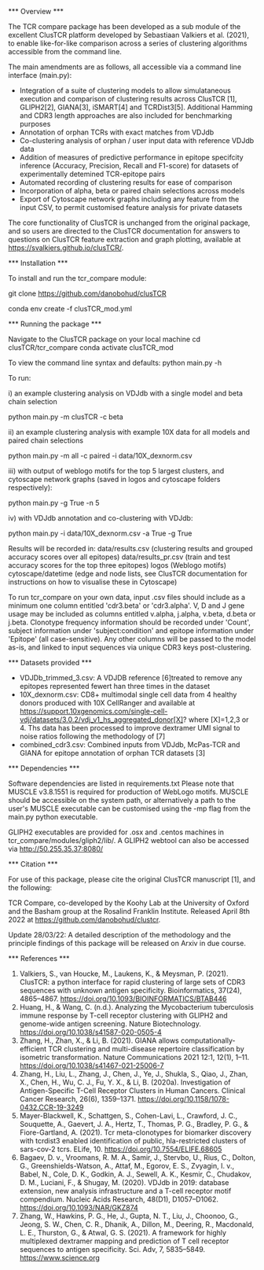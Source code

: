 *** Overview *** 

The TCR compare package has been developed as a sub module of the excellent ClusTCR platform developed by Sebastiaan Valkiers et al. (2021), to enable like-for-like comparison across a series of clustering algorithms accessible from the command line. 

The main amendments are as follows, all accessible via a command line interface (main.py):
- Integration of a suite of clustering models to allow simulataneous execution and comparison of clustering results across ClusTCR [1], GLIPH2[2], GIANA[3], iSMART[4] and TCRDist3[5]. Additional Hamming and CDR3 length approaches are also included for benchmarking purposes
- Annotation of orphan TCRs with exact matches from VDJdb
- Co-clustering analysis of orphan / user input data with reference VDJdb data
- Addition of measures of predictive performance in epitope specifcity inference  (Accuracy, Precision, Recall and F1-score) for datasets of experimentally detemined TCR-epitope pairs
- Automated recording of clustering results for ease of comparison
- Incorporation of alpha, beta or paired chain selections across models
- Export of Cytoscape network graphs including any feature from the input CSV, to permit customised feature analysis for private datasets

The core functionality of ClusTCR is unchanged from the original package, and so users are directed to the ClusTCR documentation for answers to questions on ClusTCR feature extraction and graph plotting, available at https://svalkiers.github.io/clusTCR/.

*** Installation ***

To install and run the tcr_compare module:

git clone https://github.com/danobohud/clusTCR

conda env create -f clusTCR_mod.yml

*** Running the package ***

Navigate to the ClusTCR package on your local machine
cd clusTCR/tcr_compare
conda activate clusTCR_mod

To view the command line syntax and defaults:
python main.py -h

To run:

i) an example clustering analysis on VDJdb with a single model and beta chain selection

python main.py -m clusTCR -c beta

ii) an example clustering analysis with example 10X data for all models and paired chain selections

python main.py -m all -c paired -i data/10X_dexnorm.csv

iii) with output of weblogo motifs for the top 5 largest clusters, and cytoscape network graphs (saved in logos and cytoscape folders respectively):

python main.py -g True -n 5

iv) with VDJdb annotation and co-clustering with VDJdb:

python main.py -i data/10X_dexnorm.csv -a True -g True

Results will be recorded in:
data/results.csv (clustering results and grouped accuracy scores over all epitopes) data/results_pr.csv (train and test accuracy scores for the top three epitopes)
logos (Weblogo motifs)
cytoscape/datetime (edge and node lists, see ClusTCR documentation for instructions on how to visualise these in Cytoscape)

To run tcr_compare on your own data, input .csv files should include as a minimum one column entitled 'cdr3.beta' or 'cdr3.alpha'. V, D and J gene usage may be included as columns entitled v.alpha, j.alpha, v.beta, d.beta or j.beta. Clonotype frequency information should be recorded under 'Count', subject information under 'subject:condition' and epitope information under 'Epitope' (all case-sensitive). Any other columns will be passed to the model as-is, and linked to input sequences via unique CDR3 keys post-clustering. 

*** Datasets provided ***

- VDJDb_trimmed_3.csv: A VDJDB reference [6]treated to remove any epitopes represented fewert han three times in the dataset
- 10X_dexnorm.csv: CD8+ multimodal single cell data from 4 healthy donors produced with 10X CellRanger and available at https://support.10xgenomics.com/single-cell-vdj/datasets/3.0.2/vdj_v1_hs_aggregated_donor[X]? where [X]=1,2,3 or 4. Ths data has been processed to improve dextramer UMI signal to noise ratios following the methodology of [7]
- combined_cdr3.csv: Combined inputs from VDJdb, McPas-TCR and GIANA for epitope annotation of orphan TCR datasets [3]

*** Dependencies ***

Software dependencies are listed in requirements.txt
Please note that MUSCLE v3.8.1551 is required for production of WebLogo motifs. MUSCLE should be accessible on the system path, or alternatively a path to the user's MUSCLE executable can be customised using the -mp flag from the main.py python executable.

GLIPH2 executables are provided for .osx and .centos machines in tcr_compare/modules/gliph2/lib/. A GLIPH2 webtool can also be accessed via http://50.255.35.37:8080/


*** Citation ***

For use of this package, please cite the original ClusTCR manuscript [1], and the following:

TCR Compare, co-developed by the Koohy Lab at the University of Oxford and the Basham group at the Rosalind Franklin Institute. Released April 8th 2022 at https://github.com/danobohud/clustcr.

Update 28/03/22: A detailed description of the methodology and the principle findings of this package will be released on Arxiv in due course.

*** References ***

1. Valkiers, S., van Houcke, M., Laukens, K., & Meysman, P. (2021). ClusTCR: a python interface for rapid clustering of large sets of CDR3 sequences with unknown antigen specificity. Bioinformatics, 37(24), 4865–4867. https://doi.org/10.1093/BIOINFORMATICS/BTAB446
2. Huang, H., & Wang, C. (n.d.). Analyzing the Mycobacterium tuberculosis immune response by T-cell receptor clustering with GLIPH2 and genome-wide antigen screening. Nature Biotechnology. https://doi.org/10.1038/s41587-020-0505-4
3. Zhang, H., Zhan, X., & Li, B. (2021). GIANA allows computationally-efficient TCR clustering and multi-disease repertoire classification by isometric transformation. Nature Communications 2021 12:1, 12(1), 1–11. https://doi.org/10.1038/s41467-021-25006-7 
4. Zhang, H., Liu, L., Zhang, J., Chen, J., Ye, J., Shukla, S., Qiao, J., Zhan, X., Chen, H., Wu, C. J., Fu, Y. X., & Li, B. (2020a). Investigation of Antigen-Specific T-Cell Receptor Clusters in Human Cancers. Clinical Cancer Research, 26(6), 1359–1371. https://doi.org/10.1158/1078-0432.CCR-19-3249
5. Mayer-Blackwell, K., Schattgen, S., Cohen-Lavi, L., Crawford, J. C., Souquette, A., Gaevert, J. A., Hertz, T., Thomas, P. G., Bradley, P. G., & Fiore-Gartland, A. (2021). Tcr meta-clonotypes for biomarker discovery with tcrdist3 enabled identification of public, hla-restricted clusters of sars-cov-2 tcrs. ELife, 10. https://doi.org/10.7554/ELIFE.68605
6. Bagaev, D. v., Vroomans, R. M. A., Samir, J., Stervbo, U., Rius, C., Dolton, G., Greenshields-Watson, A., Attaf, M., Egorov, E. S., Zvyagin, I. v., Babel, N., Cole, D. K., Godkin, A. J., Sewell, A. K., Kesmir, C., Chudakov, D. M., Luciani, F., & Shugay, M. (2020). VDJdb in 2019: database extension, new analysis infrastructure and a T-cell receptor motif compendium. Nucleic Acids Research, 48(D1), D1057–D1062. https://doi.org/10.1093/NAR/GKZ874
7. Zhang, W., Hawkins, P. G., He, J., Gupta, N. T., Liu, J., Choonoo, G., Jeong, S. W., Chen, C. R., Dhanik, A., Dillon, M., Deering, R., Macdonald, L. E., Thurston, G., & Atwal, G. S. (2021). A framework for highly multiplexed dextramer mapping and prediction of T cell receptor sequences to antigen specificity. Sci. Adv, 7, 5835–5849. https://www.science.org  
